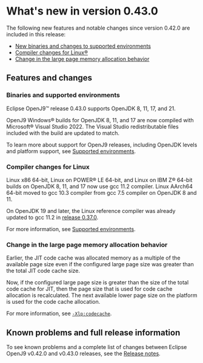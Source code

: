 <!--
* Copyright (c) 2017, 2024 IBM Corp. and others
*
* This program and the accompanying materials are made
* available under the terms of the Eclipse Public License 2.0
* which accompanies this distribution and is available at
* https://www.eclipse.org/legal/epl-2.0/ or the Apache
* License, Version 2.0 which accompanies this distribution and
* is available at https://www.apache.org/licenses/LICENSE-2.0.
*
* This Source Code may also be made available under the
* following Secondary Licenses when the conditions for such
* availability set forth in the Eclipse Public License, v. 2.0
* are satisfied: GNU General Public License, version 2 with
* the GNU Classpath Exception [1] and GNU General Public
* License, version 2 with the OpenJDK Assembly Exception [2].
*
* [1] https://www.gnu.org/software/classpath/license.html
* [2] https://openjdk.org/legal/assembly-exception.html
*
* SPDX-License-Identifier: EPL-2.0 OR Apache-2.0 OR GPL-2.0-only WITH Classpath-exception-2.0 OR GPL-2.0-only WITH OpenJDK-assembly-exception-1.0
-->

# What's new in version 0.43.0

The following new features and notable changes since version 0.42.0 are included in this release:

- [New binaries and changes to supported environments](#binaries-and-supported-environments)
- [Compiler changes for Linux&reg;](#compiler-changes-for-linux)
- [Change in the large page memory allocation behavior](#change-in-the-large-page-memory-allocation-behavior)

## Features and changes

### Binaries and supported environments

Eclipse OpenJ9&trade; release 0.43.0 supports OpenJDK 8, 11, 17, and 21.

OpenJ9 Windows&reg; builds for OpenJDK 8, 11, and 17 are now compiled with Microsoft&reg; Visual Studio 2022. The Visual Studio redistributable files included with the build are updated to match.

To learn more about support for OpenJ9 releases, including OpenJDK levels and platform support, see [Supported environments](openj9_support.md).

### Compiler changes for Linux

Linux x86 64-bit, Linux on POWER&reg; LE 64-bit, and Linux on IBM Z&reg; 64-bit builds on OpenJDK 8, 11, and 17 now use gcc 11.2 compiler. Linux AArch64 64-bit moved to gcc 10.3 compiler from gcc 7.5 compiler on OpenJDK 8 and 11.

On OpenJDK 19 and later, the Linux reference compiler was already updated to gcc 11.2 in [release 0.37.0](version0.37.md).

For more information, see [Supported environments](openj9_support.md).

### Change in the large page memory allocation behavior

Earlier, the JIT code cache was allocated memory as a multiple of the available page size even if the configured large page size was greater than the total JIT code cache size.

Now, if the configured large page size is greater than the size of the total code cache for JIT, then the page size that is used for code cache allocation is recalculated. The next available lower page size on the platform is used for the code cache allocation.

For more information, see [`-Xlp:codecache`](xlpcodecache.md).

## Known problems and full release information

To see known problems and a complete list of changes between Eclipse OpenJ9 v0.42.0 and v0.43.0 releases, see the [Release notes](https://github.com/eclipse-openj9/openj9/blob/master/doc/release-notes/0.43/0.43.md).

<!-- ==== END OF TOPIC ==== version0.43.md ==== -->
